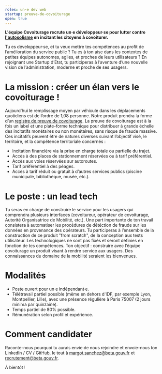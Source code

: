```yaml
---
roles: un·e dev web 
startup: preuve-de-covoiturage
open: true
---
```


**L'équipe Covoiturage recrute un·e développeur·se pour lutter contre [l'autosolisme](https://fr.wiktionary.org/wiki/autosolisme) en incitant les citoyens à covoiturer.**

Tu es développeur·se, et tu veux mettre tes compétences au profit de l’amélioration du service public ? Tu es à ton aise dans les contextes de petites équipes autonomes, agiles, et proches de leurs utilisateurs ? En rejoignant une Startup d’État, tu participeras à l’aventure d’une nouvelle vision de l’administration, moderne et proche de ses usagers.

<!--more-->

La mission : créer un élan vers le covoiturage !
============================================
Aujourd’hui le remplissage moyen par véhicule dans les déplacements quotidiens est de l’ordre de 1,08 personne. Notre produit prendra la forme d’un [registre de preuve de covoiturage](http://covoiturage.strikingly.com/). La preuve de covoiturage est à la fois un label et une plate-forme technique pour distribuer à grande échelle des incitatifs monétaires ou non monétaires, sans risque de fraude massive. Ces incitatifs peuvent être de natures diverses suivant l’objectif visé, le territoire, et la compétence territoriale concernés :
 - Incitation financière via la prise en charge totale ou partielle du trajet.
 - Accès à des places de stationnement réservées ou à tarif préférentiel.
 - Accès aux voies réservées sur autoroutes.
 - Tarif préférentiel à des péages.
 - Accès à tarif réduit ou gratuit à d’autres services publics (piscine municipale, bibliothèque, musée, etc.).

Le poste : un lead tech 
======
Tu seras en charge de construire le service pour les usagers qui comprendra plusieurs interfaces (covoitureur, opérateur de covoiturage, Autorité Organisatrice de Mobilité, etc.). Une part importante de ton travail consistera à automatiser les procédures de détéction de fraude sur les données en provenance des opérateurs. 
Tu participeras à l’ensemble de la construction de ce produit "from scratch", de la conception aux tests utilisateur. Les technologiques ne sont pas fixés et seront définies en fonction de tes compétences.
Ton objectif : construire avec l’équipe covoiturage un produit visant à rendre service aux usagers. Des connaissances du domaine de la mobilité seraient les bienvenues. 

Modalités
========
 - Poste ouvert pour un·e indépendant·e.
 - Télétravail partiel possible (même en dehors d'IDF, par exemple Lyon, Montpellier, Lille), avec une présence régulière à Paris 75007 (2 jours minima par quinzaine).   
 - Temps partiel de 80% possible.
 - Rémunération selon profil et expérience.


Comment candidater
===========
Raconte-nous pourquoi tu aurais envie de nous rejoindre et envoie-nous ton LinkedIn / CV / GitHub, le tout à margot.sanchez@beta.gouv.fr et recrutement@beta.gouv.fr. 


À bientôt !
